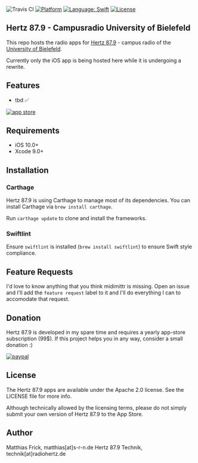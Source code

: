 ![Travis CI](https://travis-ci.org/sieren/hertz879.svg?branch=master "Travis CI
Status") 
[![Platform](https://img.shields.io/cocoapods/p/NotificationBannerSwift.svg?style=flat)](http://cocoapods.org/pods/NotificationBannerSwift)
<a href="https://developer.apple.com/swift"><img src="https://img.shields.io/badge/swift-4.0-4BC51D.svg?style=flat" alt="Language: Swift" /></a>
[![License](https://img.shields.io/github/license/sieren/midimittr.svg?style=flat)](http://cocoapods.org/pods/NotificationBannerSwift)
## Hertz 87.9 - Campusradio University of Bielefeld

This repo hosts the radio apps for [Hertz 87.9](http://www.hertz879.de) - campus radio of the [University of Bielefeld](https://www.uni-bielefeld.de).

Currently only the iOS app is being hosted here while it is undergoing a rewrite.


## Features
- tbd ✅

[![app store](https://linkmaker.itunes.apple.com/assets/shared/badges/en-us/appstore-lrg.svg)](https://itunes.apple.com/app/hertz-87-9/id599973137?mt=8)

## Requirements

 - iOS 10.0+
 - Xcode 9.0+

## Installation

### Carthage

Hertz 87.9 is using Carthage to manage most of its dependencies. You can install Carthage via `brew install carthage`.

Run `carthage update` to clone and install the frameworks.

### Swiftlint

Ensure `swiftlint` is installed (`brew install swiftlint`) to ensure Swift style compliance.

## Feature Requests

I'd love to know anything that you think midimittr is missing. Open an issue and I'll add the `feature request` label to it and I'll do everything I can to accomodate that request.

## Donation

Hertz 87.9 is developed in my spare time and requires a yearly app-store subscription (99$). If this project helps you in any way, consider a small donation :)

[![paypal](https://www.paypalobjects.com/en_US/i/btn/btn_donateCC_LG.gif)](https://www.paypal.com/cgi-bin/webscr?cmd=_donations&business=WC74EF774344J&lc=US&item_name=midimittr&no_note=0&no_shipping=1&currency_code=EUR&bn=PP%2dDonationsBF%3abtn_donateCC_LG%2egif%3aNonHostedJ)

## License

The Hertz 87.9 apps are available under the Apache 2.0 license. See the LICENSE file for more info.

Although technically allowed by the licensing terms, please do not simply submit your own version of Hertz 87.9 to the App Store.


## Author

Matthias Frick, matthias[at]s-r-n.de
Hertz 87.9 Technik, technik[at]radiohertz.de